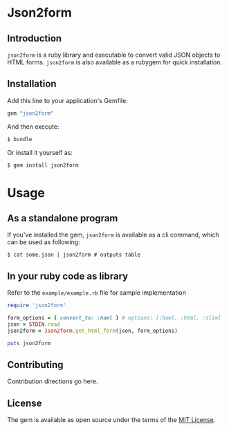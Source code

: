 # Json2form

## Introduction

`json2form` is a ruby library and executable to convert valid JSON objects to
HTML forms. `json2form` is also available as a rubygem for quick installation.

## Installation
Add this line to your application's Gemfile:

```ruby
gem "json2form"
```

And then execute:
```bash
$ bundle
```

Or install it yourself as:
```bash
$ gem install json2form
```

# Usage

## As a standalone program

If you've installed the gem, `json2form` is available as a cli command, which can be used as following:

```
$ cat some.json | json2form # outputs table
```

## In your ruby code as library

Refer to the `example/example.rb` file for sample implementation

```ruby
require 'json2form'

form_options = { convert_to: :haml } # options: [:haml, :html, :slim]
json = STDIN.read
json2form = Json2form.get_html_form(json, form_options)

puts json2form
```

## Contributing
Contribution directions go here.

## License
The gem is available as open source under the terms of the [MIT License](https://opensource.org/licenses/MIT).

